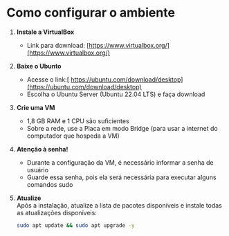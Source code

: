 # Como configurar o ambiente

1. **Instale a VirtualBox**  
   - Link para download: [https://www.virtualbox.org/](https://www.virtualbox.org/)

2. **Baixe o Ubunto**
   - Acesse o link:[ https://ubuntu.com/download/desktop](https://ubuntu.com/download/desktop)
   - Escolha o Ubuntu Server (Ubuntu 22.04 LTS) e faça download

2. **Crie uma VM**  
   - 1,8 GB RAM e 1 CPU são suficientes  
   - Sobre a rede, use a Placa em modo Bridge (para usar a internet do computador que hospeda a VM)

3. **Atenção à senha!**
   - Durante a configuração da VM, é necessário informar a senha de usuário
   - Guarde essa senha, pois ela será necessária para executar alguns comandos sudo

5. **Atualize**  
   Após a instalação, atualize a lista de pacotes disponíveis e instale todas as atualizações disponíveis:  
   ```bash
   sudo apt update && sudo apt upgrade -y
   ```
